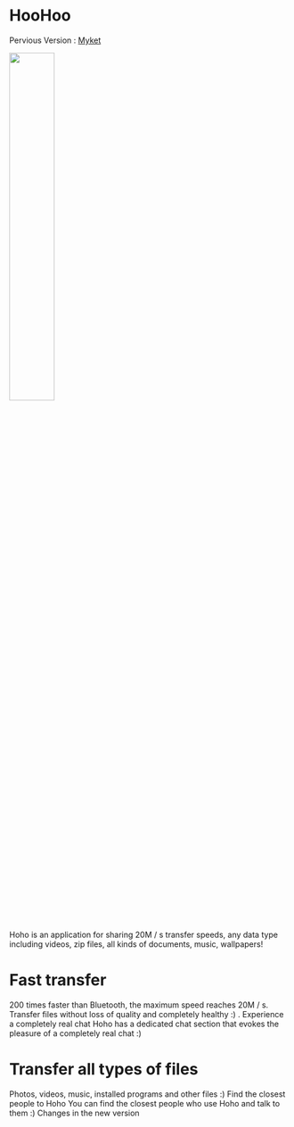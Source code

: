 # HooHoo

Pervious Version : <a href="https://myket.ir/app/parisma.com.hoohoo"> Myket </a> </br>

<img src="https://github.com/soheil-mohammadi/PersianDatePicker/blob/master/intro_lib.gif" width="40%"/> 

Hoho is an application for sharing 20M / s transfer speeds, any data type including videos, zip files, all kinds of documents, music, wallpapers!

# Fast transfer
200 times faster than Bluetooth, the maximum speed reaches 20M / s.
Transfer files without loss of quality and completely healthy :)
. Experience a completely real chat
Hoho has a dedicated chat section that evokes the pleasure of a completely real chat :)

# Transfer all types of files
Photos, videos, music, installed programs and other files :)
Find the closest people to Hoho
You can find the closest people who use Hoho and talk to them :)
 Changes in the new version
